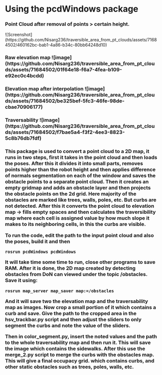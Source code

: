 <h1> Using the pcdWindows package </h1>
<h3> Point Cloud after removal of points > certain height. </h3>
![Screenshot](https://github.com/Nisarg236/traversible_area_from_pt_clouds/assets/71684502/460162bc-bab1-4a86-b34c-80bb64248d10)

<h3> Raw elevation map
![image](https://github.com/Nisarg236/traversible_area_from_pt_clouds/assets/71684502/01f64e18-f6a7-4fea-b109-e92ec0c4bcdd)

<h3> Elevation map after interpolation
![image](https://github.com/Nisarg236/traversible_area_from_pt_clouds/assets/71684502/be325bef-5fc3-46fe-98de-cbae70906177)

<h3> Traversability
![image](https://github.com/Nisarg236/traversible_area_from_pt_clouds/assets/71684502/f7bae5a4-f3f2-4ee3-8823-5c8b76db7fdf)


<h3>This package is used to convert a point cloud to a 2D map, it runs in two steps, first it takes in the point cloud and then loads the poses. After this it divides it into small parts, removes points higher than the robot height and then applies difference of normals segmentation on each of the window and saves the obstacle points to a separate point cloud. Then it creates an empty gridmap and adds an obstacle layer and then projects the obstacle points on the 2d grid. Here majority of the obstacles are marked like trees, walls, poles, etc. But curbs are not detected. After this it converts the point cloud to elevation map -> fills empty spaces and then calculates the traversibility map where each cell is assigned value by how much slope it makes to its neighboring cells, in this the curbs are visible. 

To run the code, edit the path to the input point cloud and also the poses, build it and then
```
rosrun pcdWindows pcdWindows
```

It will take time some time to run, close other programs to save RAM. After it is done, the 2D map created by detecting obstacles from DoN can viewed under the topic /obstacles. Save it using:
```
rosrun map_server map_saver map:=/obstacles
```
And it will save two the elevation map and the traversability map as images. Now crop a small portion of it which contains a curb and save. Give the path to the cropped area in the hsv_trackbar.py script and then adjust the sliders to only segment the curbs and note the value of the sliders.

Then in color_segment.py, insert the noted values and the path to the whole traversability map and then run it. This will save the image which contains the sidewalks. After this use the merge_2.py script to merge the curbs with the obstacles map. This will give a final occupacy grid. which contains curbs, and other static obstacles such as trees, poles, walls, etc. </h3>
